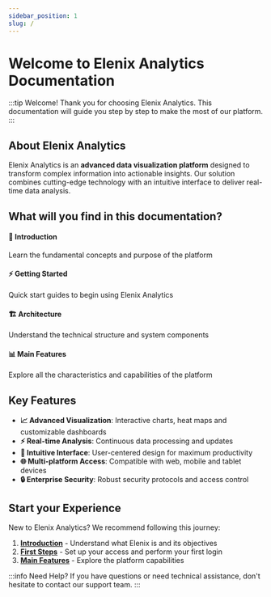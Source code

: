 ```yaml
---
sidebar_position: 1
slug: /
---
```


# Welcome to Elenix Analytics Documentation

:::tip Welcome!
Thank you for choosing Elenix Analytics. This documentation will guide you step by step to make the most of our platform.
:::

## About Elenix Analytics

Elenix Analytics is an **advanced data visualization platform** designed to transform complex information into actionable insights. Our solution combines cutting-edge technology with an intuitive interface to deliver real-time data analysis.

## What will you find in this documentation?

<div className="feature-grid">
  <div className="feature-card">
    <h4>🚀 Introduction</h4>
    <p>Learn the fundamental concepts and purpose of the platform</p>
  </div>
  <div className="feature-card">
    <h4>⚡ Getting Started</h4>
    <p>Quick start guides to begin using Elenix Analytics</p>
  </div>
  <div className="feature-card">
    <h4>🏗️ Architecture</h4>
    <p>Understand the technical structure and system components</p>
  </div>
  <div className="feature-card">
    <h4>📊 Main Features</h4>
    <p>Explore all the characteristics and capabilities of the platform</p>
  </div>
</div>

## Key Features

- **📈 Advanced Visualization**: Interactive charts, heat maps and customizable dashboards
- **⚡ Real-time Analysis**: Continuous data processing and updates
- **🎯 Intuitive Interface**: User-centered design for maximum productivity
- **🌐 Multi-platform Access**: Compatible with web, mobile and tablet devices
- **🔒 Enterprise Security**: Robust security protocols and access control

## Start your Experience

New to Elenix Analytics? We recommend following this journey:

1. **[Introduction](./Introducción)** - Understand what Elenix is and its objectives
2. **[First Steps](./Primeros-pasos)** - Set up your access and perform your first login
3. **[Main Features](./Funciones-principales)** - Explore the platform capabilities

:::info Need Help?
If you have questions or need technical assistance, don't hesitate to contact our support team.
:::
